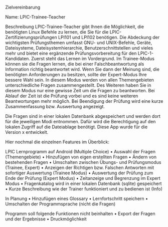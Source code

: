 Zielvereinbarung

Name: LPIC-Trainee-Teacher

Beschreibung
LPIC-Trainee-Teacher gibt Ihnen die Möglichkeit, die benötigten Linux Befehle zu lernen, die Sie für die LPIC-Zertifizierungsprüfungen LPI101 und LPI102 benötigen. Die Abdeckung der wichtigsten Prüfungsthemen umfasst GNU- und UNIX-Befehle, Geräte, Dateisysteme, Dateisystemhierarchie, Benutzerschnittstellen und vieles mehr und bietet eine ergänzende Prüfungsvorbereitung für den LPIC-1-Kandidaten.
Zuerst steht das Lernen im Vordergrund. Im Trainee-Modus können sie die Fragen lernen, die bei einer Falschbeantwortung als Information richtig beantwortet wird. Wenn Sie dann der Meinung sind, die benötigten Anforderungen zu besitzen, sollte der Expert-Modus Ihre bessere Wahl sein. In diesem Modus werden von allen Themengebieten unterschiedliche Fragen zusammengestellt. Des Weiteren haben Sie in diesem Modus nur eine gewisse Zeit um die Fragen zu beantworten. Bei Ablauf der Zeit ist die Prüfung vorbei und es sind keine weiteren Beantwortungen mehr möglich. Bei Beendigung der Prüfung wird eine kurze Zusammenfassung bzw. Auswertung angezeigt.

Die Fragen sind in einer lokalen Datenbank abgespeichert und werden dort für die jeweiligen Modi entnommen. Dafür wird die Berechtigung auf den lokalen Zugriff auf die Dateiablage benötigt. Diese App wurde für die Version x entwickelt.

Hier nochmal die einzelnen Features im Überblick:

LPIC Lernprogramm auf Android (Multiple Choice)
•	Auswahl der Fragen (Themengebiete)
•	Hinzufügen von eigen erstellten Fragen
•	Ändern von bestehenden Fragen
•	Umschalten zwischen Übungs- und Prüfungsmodus (Trainee, Expert)
•	Anzeigen der Richtigen bzw. Falschen Antworten mit sofortiger Auswertung (Trainee Modus)
•	Auswertung der Prüfung zum Ende der Prüfung (Expert Modus)
•	Zeitanzeige und Begrenzung im Expert Modus
•	Fragenkatalog wird in einer lokalen Datenbank (sqlite) gespeichert
•	Kurze Beschreibung wie der Trainer funktioniert und zu bedienen ist (Info)

In Planung
•	Hinzufügen eines Glossary
•	Lernfortschritt speichern
•	Umschalten der Programmsprache (nicht die Fragen)

Programm soll folgende Funktionen nicht beinhalten
•	Export der Fragen und der Ergebnisse
•	Druckmöglichkeit